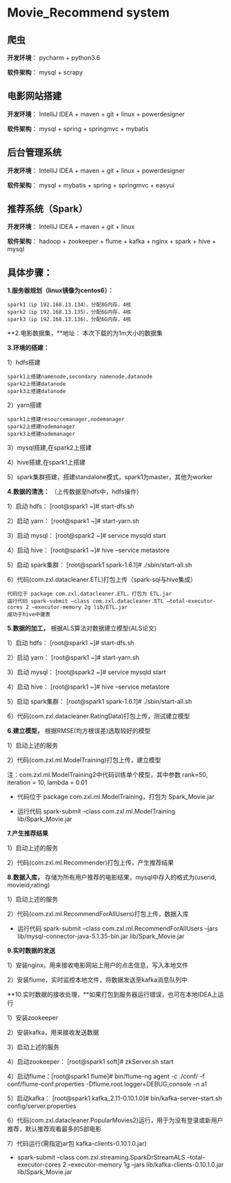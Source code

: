 # Movie_Recommend system

## 爬虫

**开发环境**： pycharm + python3.6

**软件架构**： mysql + scrapy


## 电影网站搭建

**开发环境**： IntelliJ IDEA + maven + git + linux + powerdesigner

**软件架构**： mysql  + spring + springmvc + mybatis

## 后台管理系统

**开发环境**： IntelliJ IDEA + maven + git + linux + powerdesigner

**软件架构**： mysql + mybatis + spring + springmvc + easyui

## 推荐系统（Spark）

**开发环境**： IntelliJ IDEA + maven + git + linux

**软件架构**： hadoop + zookeeper + flume + kafka + nginx + spark + hive + mysql


## 具体步骤：

**1.服务器规划（linux镜像为centos6）：**

    spark1（ip 192.168.13.134），分配8G内存，4核
    spark2（ip 192.168.13.135），分配6G内存，4核
    spark3（ip 192.168.13.136），分配6G内存，4核

**2.电影数据集，**地址： 本次下载的为1m大小的数据集

**3.环境的搭建：**

1）hdfs搭建

    spark1上搭建namenode,secondary namenode,datanode
    spark2上搭建datanode
    spark3上搭建datanode

2）yarn搭建

    spark1上搭建resourcemanager,nodemanager
    spark2上搭建nodemanager
    spark3上搭建nodemanager

3）mysql搭建,在spark2上搭建

4）hive搭建,在spark1上搭建

5）spark集群搭建，搭建standalone模式，spark1为master，其他为worker

**4.数据的清洗：** （上传数据至hdfs中，hdfs操作）

1）启动 hdfs： [root@spark1 ~]# start-dfs.sh

2）启动 yarn： [root@spark1 ~]# start-yarn.sh

3）启动 mysql： [root@spark2 ~]# service mysqld start

4）启动 hive： [root@spark1 ~]# hive –service metastore

5）启动 spark集群： [root@spark1 spark-1.6.1]# ./sbin/start-all.sh

6）代码(com.zxl.datacleaner.ETL)打包上传（spark-sql与hive集成）

    代码位于 package com.zxl.datacleaner.ETL，打包为 ETL.jar
    运行代码 spark-submit –class com.zxl.datacleaner.ETL –total-executor-cores 2 –executor-memory 2g lib/ETL.jar
    成功于hive中建表

**5.数据的加工，** 根据ALS算法对数据建立模型(ALS论文)

1）启动 hdfs： [root@spark1 ~]# start-dfs.sh

2）启动 yarn： [root@spark1 ~]# start-yarn.sh

3）启动 mysql： [root@spark2 ~]# service mysqld start

4）启动 hive： [root@spark1 ~]# hive –service metastore

5）启动 spark集群： [root@spark1 spark-1.6.1]# ./sbin/start-all.sh

6）代码(com.zxl.datacleaner.RatingData)打包上传，测试建立模型

**6.建立模型，** 根据RMSE(均方根误差)选取较好的模型

1）启动上述的服务

2）代码(com.zxl.ml.ModelTraining)打包上传，建立模型

注：com.zxl.ml.ModelTraining2中代码训练单个模型，其中参数 rank=50, iteration = 10, lambda = 0.01

    

- 代码位于 package com.zxl.ml.ModelTraining，打包为 Spark_Movie.jar
    

- 运行代码 spark-submit –class com.zxl.ml.ModelTraining lib/Spark_Movie.jar

**7.产生推荐结果**

1）启动上述的服务

2）代码(com.zxl.ml.Recommender)打包上传，产生推荐结果

**8.数据入库，** 存储为所有用户推荐的电影结果，mysql中存入的格式为(userid, movieid,rating)

1）启动上述的服务

2）代码(com.zxl.ml.RecommendForAllUsers)打包上传，数据入库

    

- 运行代码 spark-submit –class com.zxl.ml.RecommendForAllUsers –jars lib/mysql-connector-java-5.1.35-bin.jar lib/Spark_Movie.jar

**9.实时数据的发送**

1）安装nginx，用来接收电影网站上用户的点击信息，写入本地文件

2）安装flume，实时监控本地文件，将数据发送至kafka消息队列中

**10.实时数据的接收处理，**如果打包到服务器运行错误，也可在本地IDEA上运行

1）安装zookeeper

2）安装kafka，用来接收发送数据

3）启动上述的服务

4）启动zookeeper： [root@spark1 soft]# zkServer.sh start

4）启动flume：[root@spark1 flume]# bin/flume-ng agent -c ./conf/ -f conf/flume-conf.properties -Dflume.root.logger=DEBUG,console -n a1

5）启动kafka： [root@spark1 kafka_2.11-0.10.1.0]# bin/kafka-server-start.sh config/server.properties

6）代码(com.zxl.datacleaner.PopularMovies2)运行，用于为没有登录或新用户推荐，默认推荐观看最多的5部电影

7）代码运行(需指定jar包 kafka-clients-0.10.1.0.jar)


- spark-submit –class com.zxl.streaming.SparkDrStreamALS –total-executor-cores 2 –executor-memory 1g –jars lib/kafka-clients-0.10.1.0.jar lib/Spark_Movie.jar
